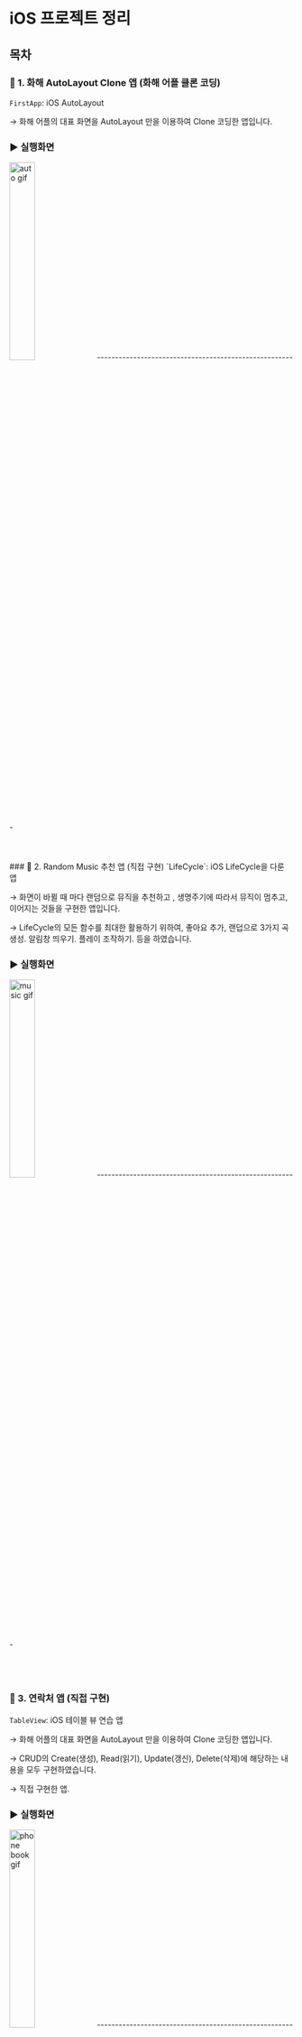 # iOS 프로젝트 정리

## 목차

### 📍  1.  화해 AutoLayout Clone 앱 (화해 어플 클론 코딩)
`FirstApp`: iOS AutoLayout 

→ 화해 어플의 대표 화면을 AutoLayout 만을 이용하여 Clone 코딩한 앱입니다.

### ▶︎ 실행화면
<img src="https://github.com/Youngminah/largegif/blob/master/hwahae.gif" title="auto gif" width="30%"/>
-------------------------------------------------------
<br></br>
<br></br>
### 🎼  2. Random Music 추천 앱 (직접 구현)
`LifeCycle`: iOS LifeCycle을 다룬 앱 

→ 화면이 바뀔 때 마다 랜덤으로 뮤직을 추천하고 , 생명주기에 따라서 뮤직이 멈추고, 이어지는 것들을 구현한 앱입니다.

→ LifeCycle의 모든 함수를 최대한 활용하기 위하여, 좋아요 추가, 랜덥으로 3가지 곡 생성. 알림창 띄우기. 플레이 조작하기. 등을 하였습니다.

### ▶︎ 실행화면
<img src="https://github.com/Youngminah/largegif/blob/master/randomMusic.gif" title="music gif" width="30%"/>
-------------------------------------------------------
<br></br>
<br></br>


### 📒  3.  연락처 앱 (직접 구현)
`TableView`: iOS 테이블 뷰 연습 앱

→ 화해 어플의 대표 화면을 AutoLayout 만을 이용하여 Clone 코딩한 앱입니다.

→ CRUD의 Create(생성), Read(읽기), Update(갱신), Delete(삭제)에 해당하는 내용을 모두 구현하였습니다.

→ 직접 구현한 앱.


### ▶︎ 실행화면
<img src="https://github.com/Youngminah/largegif/blob/master/PhoneBook.gif" title="phone book gif" width="30%"/>
-------------------------------------------------------
<br></br>
<br></br>

### 🐳  4. Under The Sea - Game 앱 (직접 구현)
`MutitheradGame`: iOS Multithread GCD 

→ SprintKit을 사용하지 않고, 애니메이션과 Multithread GCD를 이용하여 구현한 게임 앱입니다.

→ 어릴적 즐겨했던 쥬니버 네이버에 있는 게임을 모티브로 하여 이미지와 음악까지 직접 구상하여 구현하였습니다.



### ▶︎ 실행화면
<img src="https://github.com/Youngminah/largegif/blob/master/UnderTheSea.gif" alt="under the sea gif" title="Databay showcase gif" width="30%"/>
<br></br>
<br></br>
